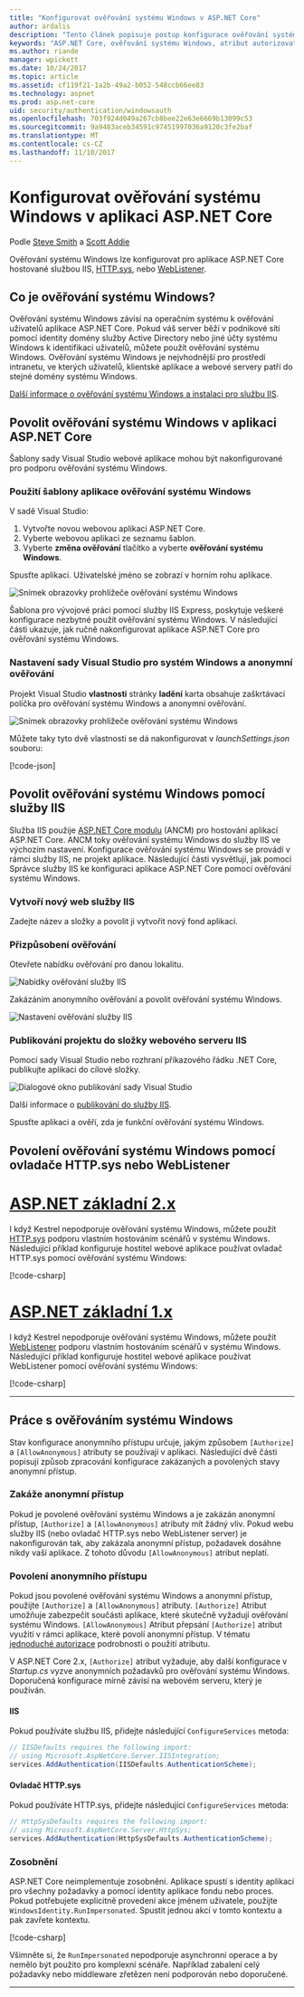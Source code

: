 ```yaml
---
title: "Konfigurovat ověřování systému Windows v ASP.NET Core"
author: ardalis
description: "Tento článek popisuje postup konfigurace ověřování systému Windows v ASP.NET Core, pomocí služby IIS Express, IIS, ovladač HTTP.sys a WebListener."
keywords: "ASP.NET Core, ověřování systému Windows, atribut autorizovat, AllowAnonymous atribut"
ms.author: riande
manager: wpickett
ms.date: 10/24/2017
ms.topic: article
ms.assetid: cf119f21-1a2b-49a2-b052-548ccb66ee83
ms.technology: aspnet
ms.prod: asp.net-core
uid: security/authentication/windowsauth
ms.openlocfilehash: 703f924d049a267cb8bee22e63e6669b13099c53
ms.sourcegitcommit: 9a9483aceb34591c97451997036a9120c3fe2baf
ms.translationtype: MT
ms.contentlocale: cs-CZ
ms.lasthandoff: 11/10/2017
---
```

# <a name="configure-windows-authentication-in-an-aspnet-core-app"></a>Konfigurovat ověřování systému Windows v aplikaci ASP.NET Core

Podle [Steve Smith](https://ardalis.com) a [Scott Addie](https://twitter.com/Scott_Addie)

Ověřování systému Windows lze konfigurovat pro aplikace ASP.NET Core hostované službou IIS, [HTTP.sys](xref:fundamentals/servers/httpsys), nebo [WebListener](xref:fundamentals/servers/weblistener).

## <a name="what-is-windows-authentication"></a>Co je ověřování systému Windows?

Ověřování systému Windows závisí na operačním systému k ověřování uživatelů aplikace ASP.NET Core. Pokud váš server běží v podnikové síti pomocí identity domény služby Active Directory nebo jiné účty systému Windows k identifikaci uživatelů, můžete použít ověřování systému Windows. Ověřování systému Windows je nejvhodnější pro prostředí intranetu, ve kterých uživatelů, klientské aplikace a webové servery patří do stejné domény systému Windows.

[Další informace o ověřování systému Windows a instalaci pro službu IIS](https://docs.microsoft.com/iis/configuration/system.webServer/security/authentication/windowsAuthentication/).

## <a name="enable-windows-authentication-in-an-aspnet-core-app"></a>Povolit ověřování systému Windows v aplikaci ASP.NET Core

Šablony sady Visual Studio webové aplikace mohou být nakonfigurované pro podporu ověřování systému Windows.

### <a name="use-the-windows-authentication-app-template"></a>Použití šablony aplikace ověřování systému Windows

V sadě Visual Studio:
1. Vytvořte novou webovou aplikaci ASP.NET Core. 
1. Vyberte webovou aplikaci ze seznamu šablon.
1. Vyberte **změna ověřování** tlačítko a vyberte **ověřování systému Windows**. 

Spusťte aplikaci. Uživatelské jméno se zobrazí v horním rohu aplikace.

![Snímek obrazovky prohlížeče ověřování systému Windows](windowsauth/_static/browser-screenshot.png)

Šablona pro vývojové práci pomocí služby IIS Express, poskytuje veškeré konfigurace nezbytné použít ověřování systému Windows. V následující části ukazuje, jak ručně nakonfigurovat aplikace ASP.NET Core pro ověřování systému Windows.

### <a name="visual-studio-settings-for-windows-and-anonymous-authentication"></a>Nastavení sady Visual Studio pro systém Windows a anonymní ověřování

Projekt Visual Studio **vlastnosti** stránky **ladění** karta obsahuje zaškrtávací políčka pro ověřování systému Windows a anonymní ověřování.

![Snímek obrazovky prohlížeče ověřování systému Windows](windowsauth/_static/vs-auth-property-menu.png)

Můžete taky tyto dvě vlastnosti se dá nakonfigurovat v *launchSettings.json* souboru:

[!code-json[](windowsauth/sample/launchSettings.json?highlight=3-4)]

## <a name="enable-windows-authentication-with-iis"></a>Povolit ověřování systému Windows pomocí služby IIS

Služba IIS použije [ASP.NET Core modulu](xref:fundamentals/servers/aspnet-core-module) (ANCM) pro hostování aplikací ASP.NET Core. ANCM toky ověřování systému Windows do služby IIS ve výchozím nastavení. Konfigurace ověřování systému Windows se provádí v rámci služby IIS, ne projekt aplikace. Následující části vysvětlují, jak pomocí Správce služby IIS ke konfiguraci aplikace ASP.NET Core pomocí ověřování systému Windows.

### <a name="create-a-new-iis-site"></a>Vytvoří nový web služby IIS

Zadejte název a složky a povolit ji vytvořit nový fond aplikací.

### <a name="customize-authentication"></a>Přizpůsobení ověřování

Otevřete nabídku ověřování pro danou lokalitu.

![Nabídky ověřování služby IIS](windowsauth/_static/iis-authentication-menu.png)

Zakázáním anonymního ověřování a povolit ověřování systému Windows.

![Nastavení ověřování služby IIS](windowsauth/_static/iis-auth-settings.png)

### <a name="publish-your-project-to-the-iis-site-folder"></a>Publikování projektu do složky webového serveru IIS

Pomocí sady Visual Studio nebo rozhraní příkazového řádku .NET Core, publikujte aplikaci do cílové složky.

![Dialogové okno publikování sady Visual Studio](windowsauth/_static/vs-publish-app.png)

Další informace o [publikování do služby IIS](xref:publishing/iis).

Spusťte aplikaci a ověří, zda je funkční ověřování systému Windows.

## <a name="enable-windows-authentication-with-httpsys-or-weblistener"></a>Povolení ověřování systému Windows pomocí ovladače HTTP.sys nebo WebListener

# <a name="aspnet-core-2xtabaspnetcore2x"></a>[ASP.NET základní 2.x](#tab/aspnetcore2x)

I když Kestrel nepodporuje ověřování systému Windows, můžete použít [HTTP.sys](xref:fundamentals/servers/httpsys) podporu vlastním hostováním scénářů v systému Windows. Následující příklad konfiguruje hostitel webové aplikace používat ovladač HTTP.sys pomocí ověřování systému Windows:

[!code-csharp[](windowsauth/sample/Program2x.cs?highlight=9-14)]

# <a name="aspnet-core-1xtabaspnetcore1x"></a>[ASP.NET základní 1.x](#tab/aspnetcore1x)

I když Kestrel nepodporuje ověřování systému Windows, můžete použít [WebListener](xref:fundamentals/servers/weblistener) podporu vlastním hostováním scénářů v systému Windows. Následující příklad konfiguruje hostitel webové aplikace používat WebListener pomocí ověřování systému Windows:

[!code-csharp[](windowsauth/sample/Program1x.cs?highlight=6-11)]

---

## <a name="work-with-windows-authentication"></a>Práce s ověřováním systému Windows

Stav konfigurace anonymního přístupu určuje, jakým způsobem `[Authorize]` a `[AllowAnonymous]` atributy se používají v aplikaci. Následující dvě části popisují způsob zpracování konfigurace zakázaných a povolených stavy anonymní přístup.

### <a name="disallow-anonymous-access"></a>Zakáže anonymní přístup

Pokud je povolené ověřování systému Windows a je zakázán anonymní přístup, `[Authorize]` a `[AllowAnonymous]` atributy mít žádný vliv. Pokud webu služby IIS (nebo ovladač HTTP.sys nebo WebListener server) je nakonfigurován tak, aby zakázala anonymní přístup, požadavek dosáhne nikdy vaší aplikace. Z tohoto důvodu `[AllowAnonymous]` atribut neplatí.

### <a name="allow-anonymous-access"></a>Povolení anonymního přístupu

Pokud jsou povolené ověřování systému Windows a anonymní přístup, použijte `[Authorize]` a `[AllowAnonymous]` atributy. `[Authorize]` Atribut umožňuje zabezpečit součásti aplikace, které skutečně vyžadují ověřování systému Windows. `[AllowAnonymous]` Atribut přepsání `[Authorize]` atribut využití v rámci aplikace, které povolí anonymní přístup. V tématu [jednoduché autorizace](xref:security/authorization/simple) podrobnosti o použití atributu.

V ASP.NET Core 2.x, `[Authorize]` atribut vyžaduje, aby další konfigurace v *Startup.cs* vyzve anonymních požadavků pro ověřování systému Windows. Doporučená konfigurace mírně závisí na webovém serveru, který je používán.

#### <a name="iis"></a>IIS

Pokud používáte službu IIS, přidejte následující `ConfigureServices` metoda: 

```csharp
// IISDefaults requires the following import:
// using Microsoft.AspNetCore.Server.IISIntegration;
services.AddAuthentication(IISDefaults.AuthenticationScheme);
```

#### <a name="httpsys"></a>Ovladač HTTP.sys

Pokud používáte HTTP.sys, přidejte následující `ConfigureServices` metoda:

```csharp
// HttpSysDefaults requires the following import:
// using Microsoft.AspNetCore.Server.HttpSys;
services.AddAuthentication(HttpSysDefaults.AuthenticationScheme);
```

### <a name="impersonation"></a>Zosobnění

ASP.NET Core neimplementuje zosobnění. Aplikace spustí s identity aplikací pro všechny požadavky a pomocí identity aplikace fondu nebo proces. Pokud potřebujete explicitně provedení akce jménem uživatele, použijte `WindowsIdentity.RunImpersonated`. Spustit jednou akcí v tomto kontextu a pak zavřete kontextu.

[!code-csharp[](windowsauth/sample/Startup.cs?name=snippet_Impersonate&highlight=10-18)]

Všimněte si, že `RunImpersonated` nepodporuje asynchronní operace a by nemělo být použito pro komplexní scénáře. Například zabalení celý požadavky nebo middleware zřetězen není podporován nebo doporučené.

---
